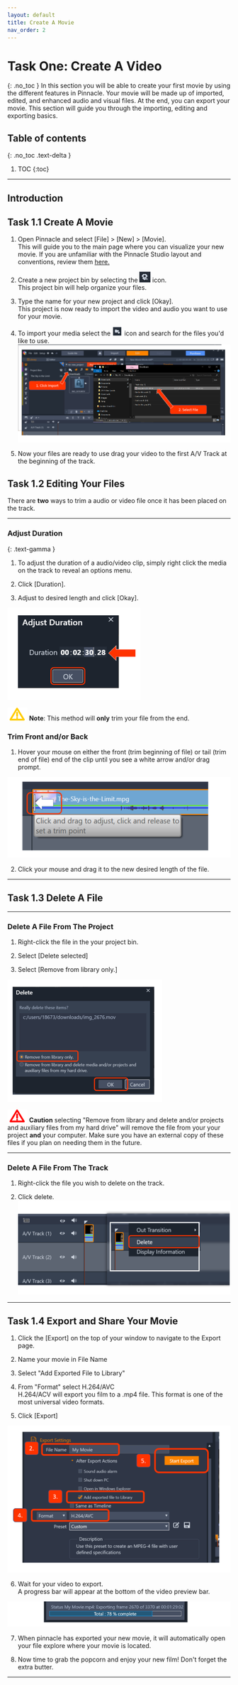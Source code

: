 ```yaml
---
layout: default
title: Create A Movie
nav_order: 2
---
```


# Task One: Create A Video 
{: .no_toc } 
In this section you will be able to create your first movie by using the different features in Pinnacle. Your movie will 
be made up of imported, edited, and enhanced audio and visual files. At the end, you can export your movie. This section will guide you through the importing, editing and exporting basics. 

## Table of contents
{: .no_toc .text-delta }

1. TOC
{:toc}

---
## Introduction 

## Task 1.1 Create A Movie

1.  Open Pinnacle and select [File] > [New] > [Movie].  
This will guide you to the main page where you can visualize your new movie. If you are unfamiliar
with the Pinnacle Studio layout and conventions, review them [here.](/index.md) 

2.  Create a new project bin by selecting the ![BOX](images/box_icon.png) icon.  
This project bin will help organize your files. 

3.  Type the name for your new project and click [Okay].  
This project is now ready to import the video and audio you want to use for your movie. 

4.  To import your media select the ![BOX](images/importIcon.png) icon and search for the files you'd like to use. ![Quick Imports](images/clickImport_findFile.png)  
  
   
5.	Now your files are ready to use drag your video to the first A/V Track at the beginning of the track.  
    

## Task 1.2 Editing Your Files 

There are **two** ways to trim a audio or video file once it has been placed on the track. 

---

### Adjust Duration
{: .text-gamma }

1. To adjust the duration of a audio/video clip, simply right click the media on the track to reveal an options menu. 

2. Click [Duration].

3. Adjust to desired length and click [Okay].

![](images/adjust-duration.png)

![NOTE](images/warning.png) **Note**: This method will **only** trim your file from the end. 
 
### Trim Front and/or Back

1. Hover your mouse on either the front (trim beginning of file) or tail (trim end of file) end of the clip until you see 
a white arrow and/or drag prompt.

![](images/trim-clip-arrow.png)

2. Click your mouse and drag it to the new desired length of the file. 
  

---

## Task 1.3 Delete A File

---
 
### Delete A File From The Project 

1. Right-click the file in the your project bin.  
 
2. Select [Delete selected]  
  
3. Select [Remove from library only.]   
 
![Delete-Items](images/remove-from-library.png)
 
![Caution](images/critical.png) **Caution** selecting "Remove from library and delete and/or projects and 
auxiliary files from my hard drive" will remove the file from your your project **and** your computer. Make sure you 
have an external copy of these files if you plan on needing them in the future. 

---
### Delete A File From The Track 

1. Right-click the file you wish to delete on the track.  
 
2. Click delete. 
![Delete-File-From-Track-Image](images/delete-from-track.png)

---

## Task 1.4 Export and Share Your Movie

1. Click the [Export] on the top of your window to navigate to the Export page. 

2. Name your movie in File Name 

3. Select "Add Exported File to Library"

4. From "Format" select H.264/AVC  
H.264/ACV will export you film to a .mp4 file. This format is one of the most universal video formats. 

5. Click [Export]

![export-process](images/export.png)

6. Wait for your video to export.  
A progress bar will appear at the bottom of the video preview bar.   

![progress](images/progress-bar.png)

7. When pinnacle has exported your new movie, it will automatically open your file explore where your movie is located. 

8. Now time to grab the popcorn and enjoy your new film! Don't forget the extra butter. 

---
